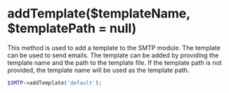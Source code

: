 # addTemplate($templateName, $templatePath = null)
This method is used to add a template to the SMTP module. The template can be used to send emails. The template can be added by providing the template name and the path to the template file. If the template path is not provided, the template name will be used as the template path.

```php
$SMTP->addTemplate('default');
```